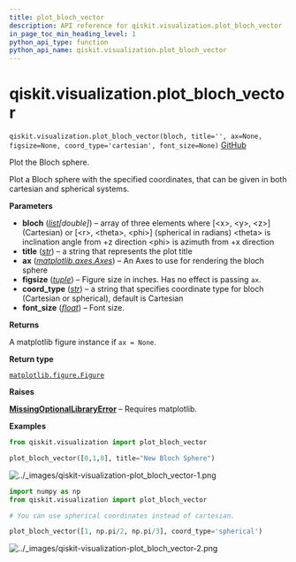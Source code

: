 ```yaml
---
title: plot_bloch_vector
description: API reference for qiskit.visualization.plot_bloch_vector
in_page_toc_min_heading_level: 1
python_api_type: function
python_api_name: qiskit.visualization.plot_bloch_vector
---
```


<span id="qiskit-visualization-plot-bloch-vector" />

# qiskit.visualization.plot\_bloch\_vector

<span id="qiskit.visualization.plot_bloch_vector" />

`qiskit.visualization.plot_bloch_vector(bloch, title='', ax=None, figsize=None, coord_type='cartesian', font_size=None)` [GitHub](https://github.com/qiskit/qiskit/tree/main/qiskit/visualization/state_visualization.py "view source code")

Plot the Bloch sphere.

Plot a Bloch sphere with the specified coordinates, that can be given in both cartesian and spherical systems.

**Parameters**

*   **bloch** ([*list*](https://docs.python.org/3/library/stdtypes.html#list "(in Python v3.12)")*\[double]*) – array of three elements where \[\<x>, \<y>, \<z>] (Cartesian) or \[\<r>, \<theta>, \<phi>] (spherical in radians) \<theta> is inclination angle from +z direction \<phi> is azimuth from +x direction
*   **title** ([*str*](https://docs.python.org/3/library/stdtypes.html#str "(in Python v3.12)")) – a string that represents the plot title
*   **ax** ([*matplotlib.axes.Axes*](https://matplotlib.org/stable/api/_as_gen/matplotlib.axes.Axes.html#matplotlib.axes.Axes "(in Matplotlib v3.8.3)")) – An Axes to use for rendering the bloch sphere
*   **figsize** ([*tuple*](https://docs.python.org/3/library/stdtypes.html#tuple "(in Python v3.12)")) – Figure size in inches. Has no effect is passing `ax`.
*   **coord\_type** ([*str*](https://docs.python.org/3/library/stdtypes.html#str "(in Python v3.12)")) – a string that specifies coordinate type for bloch (Cartesian or spherical), default is Cartesian
*   **font\_size** ([*float*](https://docs.python.org/3/library/functions.html#float "(in Python v3.12)")) – Font size.

**Returns**

A matplotlib figure instance if `ax = None`.

**Return type**

[`matplotlib.figure.Figure`](https://matplotlib.org/stable/api/figure_api.html#matplotlib.figure.Figure "(in Matplotlib v3.8.3)")

**Raises**

[**MissingOptionalLibraryError**](exceptions#qiskit.exceptions.MissingOptionalLibraryError "qiskit.exceptions.MissingOptionalLibraryError") – Requires matplotlib.

**Examples**

```python
from qiskit.visualization import plot_bloch_vector

plot_bloch_vector([0,1,0], title="New Bloch Sphere")
```

![../\_images/qiskit-visualization-plot\_bloch\_vector-1.png](/images/api/qiskit/dev/qiskit-visualization-plot_bloch_vector-1.png)

```python
import numpy as np
from qiskit.visualization import plot_bloch_vector

# You can use spherical coordinates instead of cartesian.

plot_bloch_vector([1, np.pi/2, np.pi/3], coord_type='spherical')
```

![../\_images/qiskit-visualization-plot\_bloch\_vector-2.png](/images/api/qiskit/dev/qiskit-visualization-plot_bloch_vector-2.png)

